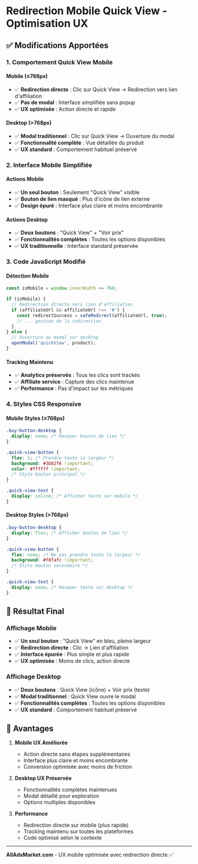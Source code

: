 # Redirection Mobile Quick View - Optimisation UX

## ✅ **Modifications Apportées**

### **1. Comportement Quick View Mobile**

#### **Mobile (≤768px)**
- ✅ **Redirection directe** : Clic sur Quick View → Redirection vers lien d'affiliation
- ✅ **Pas de modal** : Interface simplifiée sans popup
- ✅ **UX optimisée** : Action directe et rapide

#### **Desktop (>768px)**
- ✅ **Modal traditionnel** : Clic sur Quick View → Ouverture du modal
- ✅ **Fonctionnalité complète** : Vue détaillée du produit
- ✅ **UX standard** : Comportement habituel préservé

### **2. Interface Mobile Simplifiée**

#### **Actions Mobile**
- ✅ **Un seul bouton** : Seulement "Quick View" visible
- ✅ **Bouton de lien masqué** : Plus d'icône de lien externe
- ✅ **Design épuré** : Interface plus claire et moins encombrante

#### **Actions Desktop**
- ✅ **Deux boutons** : "Quick View" + "Voir prix"
- ✅ **Fonctionnalités complètes** : Toutes les options disponibles
- ✅ **UX traditionnelle** : Interface standard préservée

### **3. Code JavaScript Modifié**

#### **Détection Mobile**
```javascript
const isMobile = window.innerWidth <= 768;

if (isMobile) {
  // Redirection directe vers lien d'affiliation
  if (affiliateUrl && affiliateUrl !== '#') {
    const redirectSuccess = safeRedirect(affiliateUrl, true);
    // ... gestion de la redirection
  }
} else {
  // Ouverture du modal sur desktop
  openModal('quickView', product);
}
```

#### **Tracking Maintenu**
- ✅ **Analytics préservés** : Tous les clics sont trackés
- ✅ **Affiliate service** : Capture des clics maintenue
- ✅ **Performance** : Pas d'impact sur les métriques

### **4. Styles CSS Responsive**

#### **Mobile Styles (≤768px)**
```css
.buy-button-desktop {
  display: none; /* Masquer bouton de lien */
}

.quick-view-button {
  flex: 1; /* Prendre toute la largeur */
  background: #3b82f6 !important;
  color: #ffffff !important;
  /* Style bouton principal */
}

.quick-view-text {
  display: inline; /* Afficher texte sur mobile */
}
```

#### **Desktop Styles (>768px)**
```css
.buy-button-desktop {
  display: flex; /* Afficher bouton de lien */
}

.quick-view-button {
  flex: none; /* Ne pas prendre toute la largeur */
  background: #f8fafc !important;
  /* Style bouton secondaire */
}

.quick-view-text {
  display: none; /* Masquer texte sur desktop */
}
```

## 📱 **Résultat Final**

### **Affichage Mobile**
- ✅ **Un seul bouton** : "Quick View" en bleu, pleine largeur
- ✅ **Redirection directe** : Clic → Lien d'affiliation
- ✅ **Interface épurée** : Plus simple et plus rapide
- ✅ **UX optimisée** : Moins de clics, action directe

### **Affichage Desktop**
- ✅ **Deux boutons** : Quick View (icône) + Voir prix (texte)
- ✅ **Modal traditionnel** : Quick View ouvre le modal
- ✅ **Fonctionnalités complètes** : Toutes les options disponibles
- ✅ **UX standard** : Comportement habituel préservé

## 🎯 **Avantages**

1. **Mobile UX Améliorée**
   - Action directe sans étapes supplémentaires
   - Interface plus claire et moins encombrante
   - Conversion optimisée avec moins de friction

2. **Desktop UX Préservée**
   - Fonctionnalités complètes maintenues
   - Modal détaillé pour exploration
   - Options multiples disponibles

3. **Performance**
   - Redirection directe sur mobile (plus rapide)
   - Tracking maintenu sur toutes les plateformes
   - Code optimisé selon le contexte

---

**AllAdsMarket.com** - UX mobile optimisée avec redirection directe ✅

